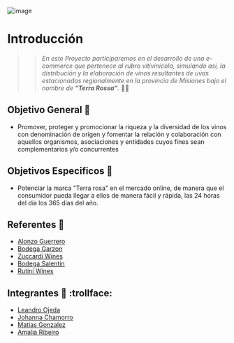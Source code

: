 ![image](https://user-images.githubusercontent.com/94580563/167222122-37ca5da2-5fe1-4e20-ae4d-c5bf2c6f259d.png)

# Introducción
>>*En este Proyecto participaremos en el desarrollo de una e-commerce que pertenece al rubro vitivinícola, simulando así, la distribución y la elaboración de vinos resultantes de uvas estacionadas regionalmente en la provincia de Misiones bajo el nombre de ***“Terra Rossa”***.* 🍇🍷

## Objetivo General :dart:
- Promover, proteger y promocionar la riqueza y la diversidad de los vinos con denominación de origen y fomentar la relación y colaboración con aquellos organismos, asociaciones y entidades cuyos fines sean complementarios y/o concurrentes

## Objetivos Especificos :dart:
- Potenciar la marca "Terra rosa" en el mercado online, de manera que el consumidor pueda llegar a ellos de manera fácil y rápida, las 24 horas del día los 365 días del año.

## Referentes :pencil:

- [Alonzo Guerrero](https://shopalonsoguerrerowines.com/)
- [Bodega Garzon](https://bodegagarzon.com/)
- [Zuccardi Wines](https://zuccardiwines.com/)
- [Bodega Salentin](http://www.bodegasalentein.com/es/home.html/)
- [Rutini Wines](https://rutiniwines.com/)

## Integrantes  🍷 :trollface:

- [Leandro Ojeda](https://github.com/LeandroOJeda)
- [Johanna Chamorro](https://github.com/JohannaCh)
- [Matias Gonzalez](https://github.com/MatiasGonzalez1)
- [Amalia Ribeiro](https://github.com/AmalitaR)


